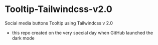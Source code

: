 # Tooltip-Tailwindcss-v2.0
Social media buttons Tooltip using Tailwindcss v 2.0 

* this repo created on the very special day when GitHub launched the dark mode
